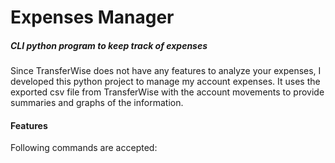 # Expenses Manager

##### CLI python program to keep track of expenses
<p>
Since TransferWise does not have any features to analyze your expenses, 
I developed this python project to manage my account expenses. 
It uses the exported csv file from TransferWise with the account 
movements to provide summaries and graphs of the information.
</p> 

#### Features
<p> Following commands are accepted:  </p>

